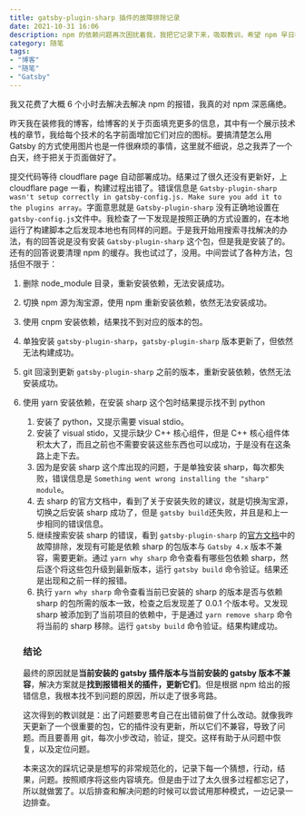 ```yaml
---
title: gatsby-plugin-sharp 插件的故障排除记录
date: 2021-10-31 16:06
description: npm 的依赖问题再次困扰着我，我把它记录下来，吸取教训，希望 npm 早日被更好的工具取代。这次的问题是 gatsby 的插件版本与 gatsby4.0.2 不兼容导致的，升级插件版本就解决了。
category: 随笔
tags:
- "博客"
- "随笔"
- "Gatsby"
---
```


我又花费了大概 6 个小时去解决去解决 npm 的报错，我真的对 npm 深恶痛绝。

昨天我在装修我的博客，给博客的关于页面填充更多的信息，其中有一个展示技术栈的章节，我给每个技术的名字前面增加它们对应的图标。要搞清楚怎么用 Gatsby 的方式使用图片也是一件很麻烦的事情，这里就不细说，总之我弄了一个白天，终于把关于页面做好了。

提交代码等待 cloudflare page 自动部署成功。结果过了很久还没有更新好，上 cloudflare page 一看，构建过程出错了。错误信息是 `Gatsby-plugin-sharp wasn't setup correctly in gatsby-config.js. Make sure you add it to the plugins array`。字面意思就是 `Gatsby-plugin-sharp` 没有正确地设置在 `gatsby-config.js`文件中。我检查了一下发现是按照正确的方式设置的，在本地运行了构建脚本之后发现本地也有同样的问题。于是我开始用搜索寻找解决的办法，有的回答说是没有安装 `Gatsby-plugin-sharp` 这个包，但是我是安装了的。还有的回答说要清理 npm 的缓存。我也试过了，没用。中间尝试了各种方法，包括但不限于：

1. 删除 node_module 目录，重新安装依赖，无法安装成功。
2. 切换 npm 源为淘宝源，使用 npm 重新安装依赖，依然无法安装成功。
3. 使用 cnpm 安装依赖，结果找不到对应的版本的包。
4. 单独安装 `gatsby-plugin-sharp`，`gatsby-plugin-sharp` 版本更新了，但依然无法构建成功。
5. git 回滚到更新 `gatsby-plugin-sharp` 之前的版本，重新安装依赖，依然无法安装成功。

4. 使用 yarn 安装依赖，在安装 sharp 这个包时结果提示找不到 python

   1. 安装了 python，又提示需要  visual stdio。
   2. 安装了 visual stido，又提示缺少 C++ 核心组件，但是 C++ 核心组件体积太大了，而且之前也不需要安装这些东西也可以成功，于是没有在这条路上走下去。
   3. 因为是安装 sharp 这个库出现的问题，于是单独安装 sharp，每次都失败，错误信息是 `Something went wrong installing the "sharp" module`。
   4. 去 sharp 的官方文档中，看到了关于安装失败的建议，就是切换淘宝源，切换之后安装 sharp 成功了，但是 `gatsby build`还失败，并且是和上一步相同的错误信息。
   5. 继续搜索安装 sharp 的错误，看到 `gatsby-plugin-sharp` 的[官方文档](https://www.gatsbyjs.com/plugins/gatsby-plugin-sharp/#troubleshooting)中的故障排除，发现有可能是依赖 sharp 的包版本与 `Gatsby 4.x` 版本不兼容，需要更新。通过 `yarn why sharp` 命令查看有哪些包依赖 sharp，然后逐个将这些包升级到最新版本，运行 `gatsby build` 命令验证。结果还是出现和之前一样的报错。
   6. 执行 `yarn why sharp` 命令查看当前已安装的 sharp 的版本是否与依赖 sharp 的包所需的版本一致，检查之后发现差了 0.0.1 个版本号。又发现 sharp 被添加到了当前项目的依赖中，于是通过 `yarn remove sharp` 命令将当前的 sharp 移除。运行 `gatsby build` 命令验证。结果构建成功。

   ### 结论

   最终的原因就是**当前安装的 gatsby 插件版本与当前安装的 gatsby 版本不兼容**，解决方案就是**找到报错相关的插件，更新它们**。但是根据 npm 给出的报错信息，我根本找不到问题的原因，所以走了很多弯路。

   这次得到的教训就是：出了问题要思考自己在出错前做了什么改动。就像我昨天更新了一个很重要的包，它的插件没有更新，所以它们不兼容，导致了问题。而且要善用 git，每次小步改动，验证，提交。这样有助于从问题中恢复，以及定位问题。

   本来这次的踩坑记录是想写的非常规范化的，记录下每一个猜想，行动，结果，问题。按照顺序将这些内容填充。但是由于过了太久很多过程都忘记了，所以就做罢了。以后排查和解决问题的时候可以尝试用那种模式，一边记录一边排查。
